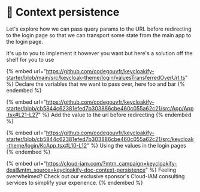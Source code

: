 # 🌉 Context persistence

Let's explore how we can pass query params to the URL before redirecting to the login page so that we can transport some state from the main app to the login page.

It's up to you to implement it however you want but here's a solution off the shelf for you to use

{% embed url="https://github.com/codegouvfr/keycloakify-starter/blob/main/src/keycloak-theme/login/valuesTransferredOverUrl.ts" %}
Declare the variables that we want to pass over, here foo and bar
{% endembed %}

{% embed url="https://github.com/codegouvfr/keycloakify-starter/blob/cb5844c62381efed7b303886cbe460c055a62c21/src/App/App.tsx#L21-L27" %}
Add the value to the url before redirecting
{% endembed %}

{% embed url="https://github.com/codegouvfr/keycloakify-starter/blob/cb5844c62381efed7b303886cbe460c055a62c21/src/keycloak-theme/login/KcApp.tsx#L10-L12" %}
Using the values in the login pages
{% endembed %}

{% embed url="https://cloud-iam.com/?mtm_campaign=keycloakify-deal&mtm_source=keycloakify-doc-context-persistence" %}
Feeling overwhelmed? Check out our exclusive sponsor's Cloud-IAM consulting services to simplify your experience.
{% endembed %}
